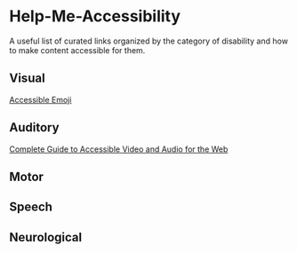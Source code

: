 # Help-Me-Accessibility
A useful list of curated links organized by the category of disability and how to make content accessible for them.



## Visual

[Accessible Emoji](https://tink.uk/accessible-emoji/)

## Auditory

[Complete Guide to Accessible Video and Audio for the Web](https://codepen.io/Stefany93/post/complete-guide-to-accessible-video-and-audio-for-the-web)

## Motor

## Speech

## Neurological
